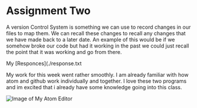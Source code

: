 # Assignment Two

A version Control System is something we can use to record changes in our files to map them. We can recall these changes to recall any changes that we have made back to a later date. An example of this would be if we somehow broke our code but had it working in the past we could just recall the point that it was working and go from there.

My [Responces](./response.txt

My work for this week went rather smoothly. I am already familiar with how atom and github work individually and together. I love these two programs and im excited that i already have some knowledge going into this class.

![Image of My Atom Editor](.images/screenshot.png)
